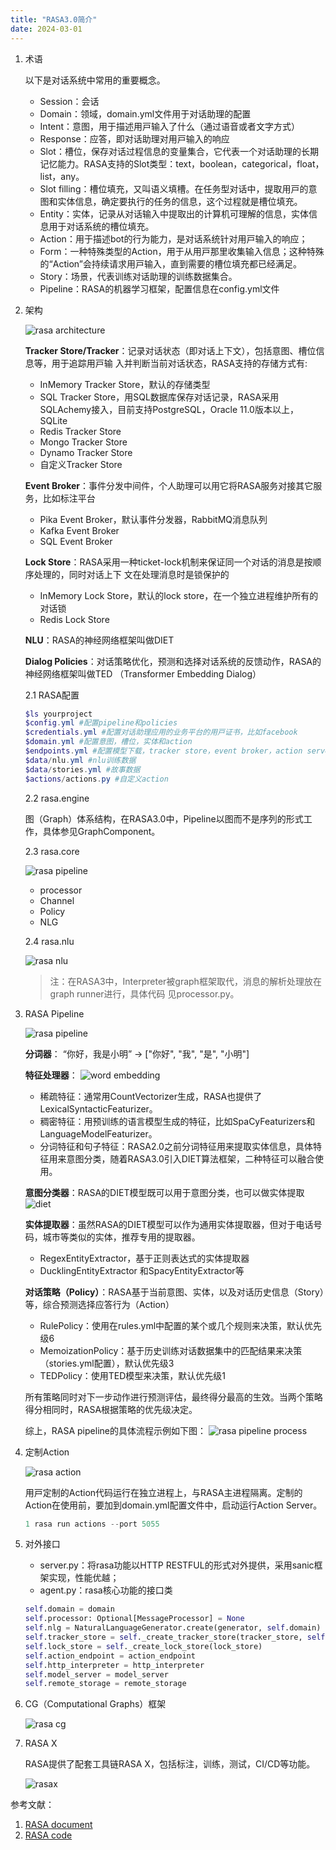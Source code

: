```yaml
---
title: "RASA3.0简介"
date: 2024-03-01
---
```

1. 术语  

   以下是对话系统中常⽤的重要概念。

   * Session：会话
   * Domain：领域，domain.yml⽂件⽤于对话助理的配置
   * Intent：意图，⽤于描述⽤⼾输⼊了什么（通过语⾳或者⽂字⽅式）
   * Response：应答，即对话助理对⽤⼾输⼊的响应
   * Slot：槽位，保存对话过程信息的变量集合，它代表⼀个对话助理的⻓期记忆能⼒。RASA⽀持的Slot类型：text，boolean，categorical，float，list，any。
   * Slot filling：槽位填充，⼜叫语义填槽。在任务型对话中，提取⽤⼾的意图和实体信息，确定要执⾏的任务的信息，这个过程就是槽位填充。
   * Entity：实体，记录从对话输⼊中提取出的计算机可理解的信息，实体信息⽤于对话系统的槽位填充。
   * Action：⽤于描述bot的⾏为能⼒，是对话系统针对⽤⼾输⼊的响应；
   * Form：⼀种特殊类型的Action，⽤于从⽤⼾那⾥收集输⼊信息；这种特殊的“Action”会持续请求⽤⼾输⼊，直到需要的槽位填充都已经满⾜。
   * Story：场景，代表训练对话助理的训练数据集合。
   * Pipeline：RASA的机器学习框架，配置信息在config.yml⽂件

2. 架构  

   ![rasa architecture](/assets/img/rasa-arch.png)

   **Tracker Store/Tracker**：记录对话状态（即对话上下⽂），包括意图、槽位信息等，⽤于追踪⽤⼾输
⼊并判断当前对话状态，RASA⽀持的存储⽅式有:

   * InMemory Tracker Store，默认的存储类型  
   * SQL Tracker Store，⽤SQL数据库保存对话记录，RASA采⽤SQLAchemy接⼊，⽬前⽀持PostgreSQL，Oracle 11.0版本以上，SQLite  
   * Redis Tracker Store  
   * Mongo Tracker Store  
   * Dynamo Tracker Store  
   * ⾃定义Tracker Store

   **Event Broker**：事件分发中间件，个⼈助理可以⽤它将RASA服务对接其它服务，⽐如标注平台

   * Pika Event Broker，默认事件分发器，RabbitMQ消息队列  
   * Kafka Event Broker  
   * SQL Event Broker  

   **Lock Store**：RASA采⽤⼀种ticket-lock机制来保证同⼀个对话的消息是按顺序处理的，同时对话上下
⽂在处理消息时是锁保护的

   * InMemory Lock Store，默认的lock store，在⼀个独⽴进程维护所有的对话锁  
   * Redis Lock Store

   **NLU**：RASA的神经⽹络框架叫做DIET

   **Dialog Policies**：对话策略优化，预测和选择对话系统的反馈动作，RASA的神经⽹络框架叫做TED
（Transformer Embedding Dialog）

   2.1 RASA配置

   ```powershell
   $ls yourproject
   $config.yml #配置pipeline和policies
   $credentials.yml #配置对话助理应⽤的业务平台的⽤⼾证书，⽐如facebook
   $domain.yml #配置意图，槽位，实体和action
   $endpoints.yml #配置模型下载，tracker store，event broker，action server等服务的地址和端口
   $data/nlu.yml #nlu训练数据
   $data/stories.yml #故事数据
   $actions/actions.py #⾃定义action
   ```

   2.2 rasa.engine

   图（Graph）体系结构，在RASA3.0中，Pipeline以图⽽不是序列的形式⼯作，具体参见GraphComponent。

   2.3 rasa.core

   ![rasa pipeline](/assets/img/rasa-pipeline.png)

   * processor
   * Channel
   * Policy
   * NLG

   2.4 rasa.nlu

   ![rasa nlu](/assets/img/rasa-nlu.png)

   > 注：在RASA3中，Interpreter被graph框架取代，消息的解析处理放在graph runner进⾏，具体代码
⻅processor.py。

3. RASA Pipeline

   ![rasa pipeline](/assets/img/rasa-pipeline.png)

   **分词器**：
   “你好，我是⼩明” -> ["你好", "我", "是", "⼩明"]

   **特征处理器**：
   ![word embedding](/assets/img/rasa-embedding.png)

   * 稀疏特征：通常⽤CountVectorizer⽣成，RASA也提供了LexicalSyntacticFeaturizer。
   * 稠密特征：⽤预训练的语⾔模型⽣成的特征，⽐如SpaCyFeaturizers和LanguageModelFeaturizer。
   * 分词特征和句⼦特征：RASA2.0之前分词特征⽤来提取实体信息，具体特征⽤来意图分类，随着RASA3.0引⼊DIET算法框架，⼆种特征可以融合使⽤。

   **意图分类器**：RASA的DIET模型既可以⽤于意图分类，也可以做实体提取
   ![diet](/assets/img/rasa-diet.png)

   **实体提取器**：虽然RASA的DIET模型可以作为通⽤实体提取器，但对于电话号码，城市等类似的实体，推荐专⽤的提取器。

   * RegexEntityExtractor，基于正则表达式的实体提取器
   * DucklingEntityExtractor 和SpacyEntityExtractor等

   **对话策略（Policy）**：RASA基于当前意图、实体，以及对话历史信息（Story）等，综合预测选择应答⾏为（Action）

   * RulePolicy：使⽤在rules.yml中配置的某个或⼏个规则来决策，默认优先级6
   * MemoizationPolicy：基于历史训练对话数据集中的匹配结果来决策（stories.yml配置），默认优先级3
   * TEDPolicy：使⽤TED模型来决策，默认优先级1

   所有策略同时对下⼀步动作进⾏预测评估，最终得分最⾼的⽣效。当两个策略得分相同时，RASA根据策略的优先级决定。

   综上，RASA pipeline的具体流程⽰例如下图：
   ![rasa pipeline process](/assets/img/rasa-pipiline-process.png)

4. 定制Action

   ![rasa action](/assets/img/rasa-action.png)

   ⽤⼾定制的Action代码运⾏在独⽴进程上，与RASA主进程隔离。定制的Action在使⽤前，要加到domain.yml配置⽂件中，启动运⾏Action Server。

   ```powershell
   1 rasa run actions --port 5055
   ```

5. 对外接⼝

   * server.py：将rasa功能以HTTP RESTFUL的形式对外提供，采⽤sanic框架实现，性能优越；
   * agent.py：rasa核⼼功能的接⼝类

   ```python
   self.domain = domain
   self.processor: Optional[MessageProcessor] = None
   self.nlg = NaturalLanguageGenerator.create(generator, self.domain)
   self.tracker_store = self._create_tracker_store(tracker_store, self.domain)
   self.lock_store = self._create_lock_store(lock_store)
   self.action_endpoint = action_endpoint
   self.http_interpreter = http_interpreter
   self.model_server = model_server
   self.remote_storage = remote_storage
   ```

6. CG（Computational Graphs）框架

   ![rasa cg](/assets/img/rasa-cg.png)

7. RASA X

   RASA提供了配套⼯具链RASA X，包括标注，训练，测试，CI/CD等功能。

   ![rasax](/assets/img/rasax.png)

参考文献：

1. [RASA document](https://rasa.com/docs/rasa/)
2. [RASA code](https://github.com/RasaHQ/rasa)
